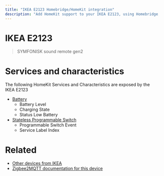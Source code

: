 ```yaml
---
title: "IKEA E2123 Homebridge/HomeKit integration"
description: "Add HomeKit support to your IKEA E2123, using Homebridge, Zigbee2MQTT and homebridge-z2m."
---
```

<!---
This file has been GENERATED using src/docgen/docgen.ts
DO NOT EDIT THIS FILE MANUALLY!
-->
# IKEA E2123
> SYMFONISK sound remote gen2


# Services and characteristics
The following HomeKit Services and Characteristics are exposed by
the IKEA E2123

* [Battery](../../battery.md)
  * Battery Level
  * Charging State
  * Status Low Battery
* [Stateless Programmable Switch](../../action.md)
  * Programmable Switch Event
  * Service Label Index


# Related
* [Other devices from IKEA](../index.md#ikea)
* [Zigbee2MQTT documentation for this device](https://www.zigbee2mqtt.io/devices/E2123.html)